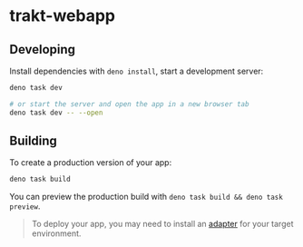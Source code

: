 # trakt-webapp

## Developing

Install dependencies with `deno install`, start a development server:

```bash
deno task dev

# or start the server and open the app in a new browser tab
deno task dev -- --open
```

## Building

To create a production version of your app:

```bash
deno task build
```

You can preview the production build with
`deno task build && deno task preview`.

> To deploy your app, you may need to install an
> [adapter](https://svelte.dev/docs/kit/adapters) for your target environment.
